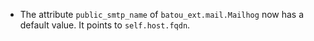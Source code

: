 <!--
A new scriv changelog fragment.

Uncomment the section that is right (remove the HTML comment wrapper).
-->

* The attribute `public_smtp_name` of `batou_ext.mail.Mailhog` now has a default value. It points to `self.host.fqdn`.
